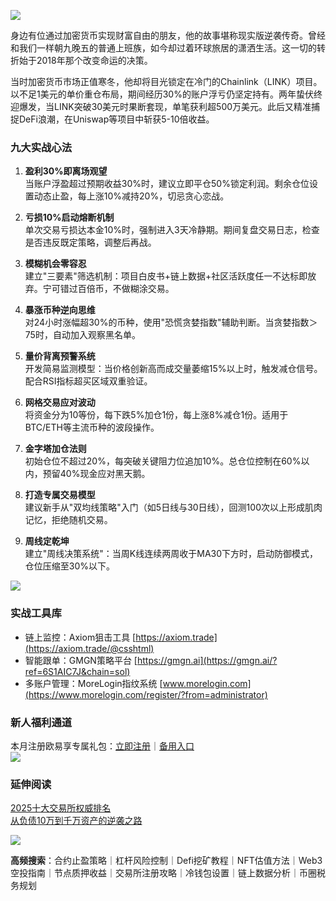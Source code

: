 ![](https://ac63e02.webp.li/chaobifacaidemijue-001.png)

身边有位通过加密货币实现财富自由的朋友，他的故事堪称现实版逆袭传奇。曾经和我们一样朝九晚五的普通上班族，如今却过着环球旅居的潇洒生活。这一切的转折始于2018年那个改变命运的决策。

当时加密货币市场正值寒冬，他却将目光锁定在冷门的Chainlink（LINK）项目。以不足1美元的单价重仓布局，期间经历30%的账户浮亏仍坚定持有。两年蛰伏终迎爆发，当LINK突破30美元时果断套现，单笔获利超500万美元。此后又精准捕捉DeFi浪潮，在Uniswap等项目中斩获5-10倍收益。

### 九大实战心法
1. **盈利30%即离场观望**  
当账户浮盈超过预期收益30%时，建议立即平仓50%锁定利润。剩余仓位设置动态止盈，每上涨10%减持20%，切忌贪心恋战。

2. **亏损10%启动熔断机制**  
单次交易亏损达本金10%时，强制进入3天冷静期。期间复盘交易日志，检查是否违反既定策略，调整后再战。

3. **模糊机会零容忍**  
建立"三要素"筛选机制：项目白皮书+链上数据+社区活跃度任一不达标即放弃。宁可错过百倍币，不做糊涂交易。

4. **暴涨币种逆向思维**  
对24小时涨幅超30%的币种，使用"恐慌贪婪指数"辅助判断。当贪婪指数＞75时，自动加入观察黑名单。

5. **量价背离预警系统**  
开发简易监测模型：当价格创新高而成交量萎缩15%以上时，触发减仓信号。配合RSI指标超买区域双重验证。

6. **网格交易应对波动**  
将资金分为10等份，每下跌5%加仓1份，每上涨8%减仓1份。适用于BTC/ETH等主流币种的波段操作。

7. **金字塔加仓法则**  
初始仓位不超过20%，每突破关键阻力位追加10%。总仓位控制在60%以内，预留40%现金应对黑天鹅。

8. **打造专属交易模型**  
建议新手从"双均线策略"入门（如5日线与30日线），回测100次以上形成肌肉记忆，拒绝随机交易。

9. **周线定乾坤**  
建立"周线决策系统"：当周K线连续两周收于MA30下方时，启动防御模式，仓位压缩至30%以下。

![](https://ac63e02.webp.li/chaobifacaidemijue-002.png)

### 实战工具库
- 链上监控：Axiom狙击工具 [https://axiom.trade](https://axiom.trade/@csshtml)  
- 智能跟单：GMGN策略平台 [https://gmgn.ai](https://gmgn.ai/?ref=6S1AIC7J&chain=sol)  
- 多账户管理：MoreLogin指纹系统 [www.morelogin.com](https://www.morelogin.com/register/?from=administrator)  

### 新人福利通道
本月注册欧易享专属礼包：[立即注册](https://www.okx.com/zh-hans/join/74873351)｜[备用入口](https://www.chouyi.world/zh-hans/join/18639032)  
[![](https://fe095ec.webp.li/top-10-exchanges-001.jpg)](https://www.chouyi.world/zh-hans/join/18639032)

### 延伸阅读
[2025十大交易所权威排名](https://btc8848.com/top-10-exchanges/)  
[从负债10万到千万资产的逆袭之路](https://heiyetouzi.xyz/biquanstory001/)  

![](https://ac63e02.webp.li/chaobifacaidemijue-003.png)

**高频搜索**：合约止盈策略｜杠杆风险控制｜Defi挖矿教程｜NFT估值方法｜Web3空投指南｜节点质押收益｜交易所注册攻略｜冷钱包设置｜链上数据分析｜币圈税务规划